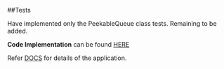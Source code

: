 ##Tests

Have implemented only the PeekableQueue class tests. Remaining to be added.


**Code Implementation** can be found [HERE](../app/)

Refer [DOCS](../docs/) for details of the application.
